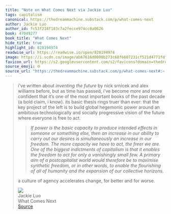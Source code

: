 ```yaml
---
title: "Note on What Comes Next via Jackie Luo"
tags: capitalism
canonical: https://thedreammachine.substack.com/p/what-comes-next
author: Jackie Luo
author_id: fc53f218f103c7a2fecce974cc0a0626
book: 47049277
book_title: "What Comes Next"
hide_title: true
highlight_id: 828194974
readwise_url: https://readwise.io/open/828194974
image: https://i.scdn.co/image/ab67616d0000b273c68f6607231cf521d4771fdf
favicon_url: https://s2.googleusercontent.com/s2/favicons?domain=thedreammachine.substack.com
source_emoji: 🌐
source_url: "https://thedreammachine.substack.com/p/what-comes-next#:~:text=i%E2%80%99ve%20written%20about,and%20for%20worse."
---
```


> i’ve written about *inventing the future* by nick srnicek and alex williams before, but as time has passed, i’ve become more and more confident that it’s one of the most important books of the past decade (a bold claim, i know). its basic thesis rings truer than ever: that the key project of the left is to build global hegemonic power around an ambitious technologically and socially progressive vision of the future where everyone is free to act.
> 
> > *If power is the basic capacity to produce intended effects in someone or something else, then an increase in our ability to carry out our desires is simultaneously an increase in our freedom. The more capacity we have to act, the freer we are. One of the biggest indictments of capitalism is that it enables the freedom to act for only a vanishingly small few. A primary aim of a postcapitalist world would therefore be to maximise synthetic freedom, or in other words, to enable the flourishing of all of humanity and the expansion of our collective horizons.*
> 
> a culture of agency accelerates change, for better and for worse.
> <div class="quoteback-footer"><div class="quoteback-avatar"><img class="mini-favicon" src="https://s2.googleusercontent.com/s2/favicons?domain=thedreammachine.substack.com"></div><div class="quoteback-metadata"><div class="metadata-inner"><span style="display:none">FROM:</span><div aria-label="Jackie Luo" class="quoteback-author"> Jackie Luo</div><div aria-label="What Comes Next" class="quoteback-title"> What Comes Next</div></div></div><div class="quoteback-backlink"><a target="_blank" aria-label="go to the full text of this quotation" rel="noopener" href="https://thedreammachine.substack.com/p/what-comes-next#:~:text=i%E2%80%99ve%20written%20about,and%20for%20worse." class="quoteback-arrow"> Source</a></div></div>